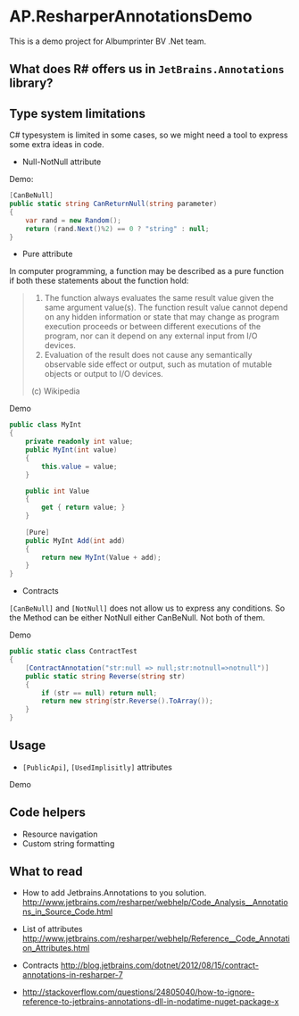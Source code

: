 AP.ResharperAnnotationsDemo
===========================

This is a demo project for Albumprinter BV .Net team.


What does R# offers us in ```JetBrains.Annotations``` library?
--------------------------------------------------------


Type system limitations
--------------------

C# typesystem is limited in some cases, so we might need a tool to express some extra ideas in code.

* Null-NotNull attribute

Demo:

```csharp
[CanBeNull]
public static string CanReturnNull(string parameter)
{
	var rand = new Random();
    return (rand.Next()%2) == 0 ? "string" : null;
}
```


* Pure attribute

In computer programming, a function may be described as a pure function if both these statements about the function hold:
> 1. The function always evaluates the same result value given the same argument value(s). The function result value cannot depend on any hidden information or state that may change as program execution proceeds or between different executions of the program, nor can it depend on any external input from I/O devices.
> 2. Evaluation of the result does not cause any semantically observable side effect or output, such as mutation of mutable objects or output to I/O devices.
> 
>(c) Wikipedia

Demo

```csharp
public class MyInt
{
	private readonly int value;
	public MyInt(int value)
    {
    	this.value = value;
    }

    public int Value
    {
        get { return value; }
    }
        
    [Pure]
    public MyInt Add(int add)
    {
        return new MyInt(Value + add);
    }
}
```

* Contracts

```[CanBeNull]``` and ```[NotNull]``` does not allow us to express any conditions. So the Method can be either NotNull either CanBeNull. Not both of them.


Demo

```csharp
public static class ContractTest
{
    [ContractAnnotation("str:null => null;str:notnull=>notnull")]
    public static string Reverse(string str)
    {
        if (str == null) return null;
   		return new string(str.Reverse().ToArray());
    }
}
```





Usage
-----

* ```[PublicApi]```, ```[UsedImplisitly]``` attributes
 
Demo


Code helpers
------------

* Resource navigation
* Custom string formatting



What to read
------------

* How to add Jetbrains.Annotations to you solution.
http://www.jetbrains.com/resharper/webhelp/Code_Analysis__Annotations_in_Source_Code.html
* List of attributes 
http://www.jetbrains.com/resharper/webhelp/Reference__Code_Annotation_Attributes.html

* Contracts http://blog.jetbrains.com/dotnet/2012/08/15/contract-annotations-in-resharper-7
* http://stackoverflow.com/questions/24805040/how-to-ignore-reference-to-jetbrains-annotations-dll-in-nodatime-nuget-package-x




